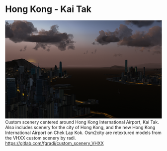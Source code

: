 Hong Kong - Kai Tak
========================
![Screenshot](https://github.com/Hornet979/KaiTak/blob/main/KaiTak1.png)
Custom scenery centered around Hong Kong International Airport, Kai Tak. Also includes scenery for the city of Hong Kong, and the new Hong Kong International Airport on Chek Lap Kok.
Osm2city are retextured models from the VHXX custom scenery by radi.
https://gitlab.com/fgradi/custom_scenery_VHXX
